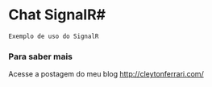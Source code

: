 # Chat SignalR#

	Exemplo de uso do SignalR

### Para saber mais ###
Acesse a postagem do meu blog
http://cleytonferrari.com/